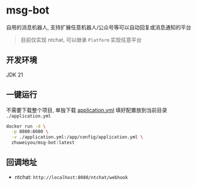# msg-bot

自用的消息机器人, 支持扩展任意机器人/公众号等可以自动回复或消息通知的平台

> 目前仅实现 ntchat, 可以继承 `Platform` 实现任意平台

## 开发环境

JDK 21

## 一键运行

不需要下载整个项目, 单独下载 [application.yml](src/main/resources/application.yml) 填好配置放到当前目录 `./application.yml`

```bash
docker run -d \
  -p 8080:8080 \
  -v ./application.yml:/app/config/application.yml \
  zhuweiyou/msg-bot:latest
```

## 回调地址

- ntchat: `http://localhost:8080/ntchat/webhook`
